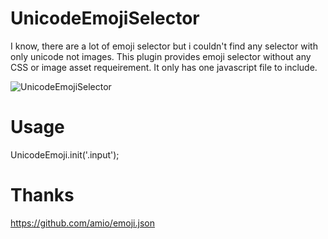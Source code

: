 # UnicodeEmojiSelector
I know, there are a lot of emoji selector but i couldn't find any selector with only unicode not images. This plugin provides emoji selector without any CSS or image asset requeirement. It only has one javascript file to include.

![UnicodeEmojiSelector](http://imagets.com/shared/unicodeEmoji.jpg)

# Usage
UnicodeEmoji.init('.input');

# Thanks
https://github.com/amio/emoji.json
